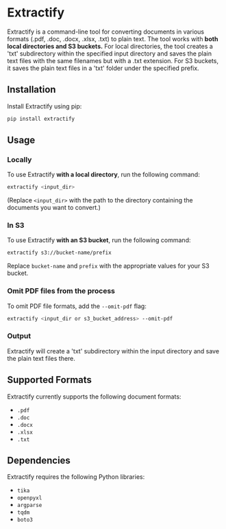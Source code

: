 # Extractify

Extractify is a command-line tool for converting documents in various formats (.pdf, .doc, .docx, .xlsx, .txt) to plain text. The tool works with **both local directories and S3 buckets.** For local directories, the tool creates a 'txt' subdirectory within the specified input directory and saves the plain text files with the same filenames but with a .txt extension. For S3 buckets, it saves the plain text files in a 'txt' folder under the specified prefix.

## Installation

Install Extractify using pip:

```bash
pip install extractify
```

## Usage

### Locally
To use Extractify **with a local directory**, run the following command:

```bash
extractify <input_dir>
```

(Replace `<input_dir>` with the path to the directory containing the documents you want to convert.)

### In S3
To use Extractify **with an S3 bucket**, run the following command:

```bash
extractify s3://bucket-name/prefix
```

Replace `bucket-name` and `prefix` with the appropriate values for your S3 bucket.

### Omit PDF files from the process
To omit PDF file formats, add the `--omit-pdf` flag:

```bash
extractify <input_dir or s3_bucket_address> --omit-pdf
```

### Output
Extractify will create a 'txt' subdirectory within the input directory and save the plain text files there.

## Supported Formats
Extractify currently supports the following document formats:

  - `.pdf`
  - `.doc`
  - `.docx`
  - `.xlsx`
  - `.txt`

## Dependencies
Extractify requires the following Python libraries:


  - `tika`
  - `openpyxl`
  - `argparse`
  - `tqdm`
  - `boto3`
